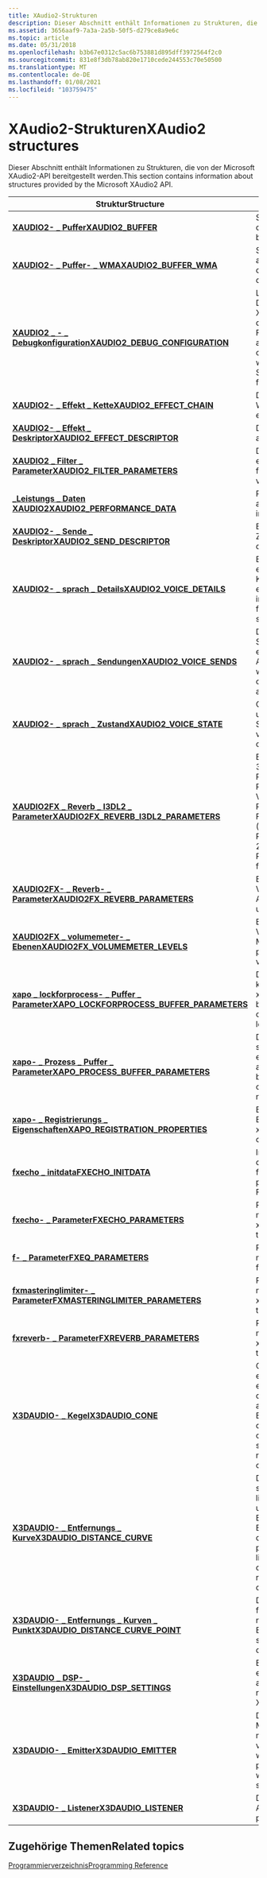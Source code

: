 ```yaml
---
title: XAudio2-Strukturen
description: Dieser Abschnitt enthält Informationen zu Strukturen, die von der Microsoft XAudio2-API bereitgestellt werden.
ms.assetid: 3656aaf9-7a3a-2a5b-50f5-d279ce8a9e6c
ms.topic: article
ms.date: 05/31/2018
ms.openlocfilehash: b3b67e0312c5ac6b753881d895dff3972564f2c0
ms.sourcegitcommit: 831e8f3db78ab820e1710cede244553c70e50500
ms.translationtype: MT
ms.contentlocale: de-DE
ms.lasthandoff: 01/08/2021
ms.locfileid: "103759475"
---
```

# <a name="xaudio2-structures"></a><span data-ttu-id="8ac6a-103">XAudio2-Strukturen</span><span class="sxs-lookup"><span data-stu-id="8ac6a-103">XAudio2 structures</span></span>

<span data-ttu-id="8ac6a-104">Dieser Abschnitt enthält Informationen zu Strukturen, die von der Microsoft XAudio2-API bereitgestellt werden.</span><span class="sxs-lookup"><span data-stu-id="8ac6a-104">This section contains information about structures provided by the Microsoft XAudio2 API.</span></span>



| <span data-ttu-id="8ac6a-105">Struktur</span><span class="sxs-lookup"><span data-stu-id="8ac6a-105">Structure</span></span>                                                                                 | <span data-ttu-id="8ac6a-106">BESCHREIBUNG</span><span class="sxs-lookup"><span data-stu-id="8ac6a-106">Description</span></span>                                                                                                                                    |
|-------------------------------------------------------------------------------------------|------------------------------------------------------------------------------------------------------------------------------------------------|
| [<span data-ttu-id="8ac6a-107">**XAUDIO2- \_ Puffer**</span><span class="sxs-lookup"><span data-stu-id="8ac6a-107">**XAUDIO2\_BUFFER**</span></span>](/windows/desktop/api/xaudio2/ns-xaudio2-xaudio2_buffer)                                                 | <span data-ttu-id="8ac6a-108">Stellt einen audiodatenpuffer dar.</span><span class="sxs-lookup"><span data-stu-id="8ac6a-108">Represents an audio data buffer.</span></span><br/>                                                                                                    |
| [<span data-ttu-id="8ac6a-109">**XAUDIO2- \_ Puffer- \_ WMA**</span><span class="sxs-lookup"><span data-stu-id="8ac6a-109">**XAUDIO2\_BUFFER\_WMA**</span></span>](/windows/desktop/api/xaudio2/ns-xaudio2-xaudio2_buffer_wma)                                        | <span data-ttu-id="8ac6a-110">Stellt einen WMA-audiodatenpuffer dar.</span><span class="sxs-lookup"><span data-stu-id="8ac6a-110">Represents a WMA audio data buffer.</span></span><br/>                                                                                                 |
| [<span data-ttu-id="8ac6a-111">**XAUDIO2 \_ - \_ Debugkonfiguration**</span><span class="sxs-lookup"><span data-stu-id="8ac6a-111">**XAUDIO2\_DEBUG\_CONFIGURATION**</span></span>](/windows/desktop/api/xaudio2/ns-xaudio2-xaudio2_debug_configuration)                      | <span data-ttu-id="8ac6a-112">Legt eine neue globale Debugkonfiguration für XAudio2 fest, wenn Sie von der setdebugconfiguration-Funktion verwendet wird.</span><span class="sxs-lookup"><span data-stu-id="8ac6a-112">Sets a new global debug configuration for XAudio2 when used by the SetDebugConfiguration function.</span></span>                                             |
| [<span data-ttu-id="8ac6a-113">**XAUDIO2- \_ Effekt \_ Kette**</span><span class="sxs-lookup"><span data-stu-id="8ac6a-113">**XAUDIO2\_EFFECT\_CHAIN**</span></span>](/windows/desktop/api/xaudio2/ns-xaudio2-xaudio2_effect_chain)                                    | <span data-ttu-id="8ac6a-114">Definiert eine Wirkungskette.</span><span class="sxs-lookup"><span data-stu-id="8ac6a-114">Defines an effect chain.</span></span><br/>                                                                                                            |
| [<span data-ttu-id="8ac6a-115">**XAUDIO2- \_ Effekt \_ Deskriptor**</span><span class="sxs-lookup"><span data-stu-id="8ac6a-115">**XAUDIO2\_EFFECT\_DESCRIPTOR**</span></span>](/windows/desktop/api/xaudio2/ns-xaudio2-xaudio2_effect_descriptor)                          | <span data-ttu-id="8ac6a-116">Definiert einen Effekt.</span><span class="sxs-lookup"><span data-stu-id="8ac6a-116">Defines an effect.</span></span><br/>                                                                                                                  |
| [<span data-ttu-id="8ac6a-117">**XAUDIO2 \_ Filter \_ Parameter**</span><span class="sxs-lookup"><span data-stu-id="8ac6a-117">**XAUDIO2\_FILTER\_PARAMETERS**</span></span>](/windows/desktop/api/xaudio2/ns-xaudio2-xaudio2_filter_parameters)                          | <span data-ttu-id="8ac6a-118">Definiert Filter Parameter für eine Quell Stimme.</span><span class="sxs-lookup"><span data-stu-id="8ac6a-118">Defines filter parameters for a source voice.</span></span><br/>                                                                                       |
| [<span data-ttu-id="8ac6a-119">**\_Leistungs \_ Daten XAUDIO2**</span><span class="sxs-lookup"><span data-stu-id="8ac6a-119">**XAUDIO2\_PERFORMANCE\_DATA**</span></span>](/windows/desktop/api/xaudio2/ns-xaudio2-xaudio2_performance_data)                            | <span data-ttu-id="8ac6a-120">Ruft Leistungsinformationen ab.</span><span class="sxs-lookup"><span data-stu-id="8ac6a-120">Retrieves performance information.</span></span><br/>                                                                                                  |
| [<span data-ttu-id="8ac6a-121">**XAUDIO2- \_ Sende \_ Deskriptor**</span><span class="sxs-lookup"><span data-stu-id="8ac6a-121">**XAUDIO2\_SEND\_DESCRIPTOR**</span></span>](/windows/desktop/api/xaudio2/ns-xaudio2-xaudio2_send_descriptor)                              | <span data-ttu-id="8ac6a-122">Beschreibt ein sprach Sende Ziel.</span><span class="sxs-lookup"><span data-stu-id="8ac6a-122">Describes a voice send destination.</span></span><br/>                                                                                                 |
| [<span data-ttu-id="8ac6a-123">**XAUDIO2- \_ sprach \_ Details**</span><span class="sxs-lookup"><span data-stu-id="8ac6a-123">**XAUDIO2\_VOICE\_DETAILS**</span></span>](/windows/desktop/api/xaudio2/ns-xaudio2-xaudio2_voice_details)                                  | <span data-ttu-id="8ac6a-124">Enthält Informationen zu den erstellungsflags, den Eingabe Kanälen und der Samplingrate einer Stimme.</span><span class="sxs-lookup"><span data-stu-id="8ac6a-124">Contains information about the creation flags, input channels, and sample rate of a voice.</span></span><br/>                                          |
| [<span data-ttu-id="8ac6a-125">**XAUDIO2- \_ sprach \_ Sendungen**</span><span class="sxs-lookup"><span data-stu-id="8ac6a-125">**XAUDIO2\_VOICE\_SENDS**</span></span>](/windows/desktop/api/xaudio2/ns-xaudio2-xaudio2_voice_sends)                                      | <span data-ttu-id="8ac6a-126">Definiert eine Gruppe von Stimmen, mit denen Daten von einer einzelnen Ausgabesprache empfangen werden können.</span><span class="sxs-lookup"><span data-stu-id="8ac6a-126">Defines a set of voices to receive data from a single output voice.</span></span><br/>                                                                 |
| [<span data-ttu-id="8ac6a-127">**XAUDIO2- \_ sprach \_ Zustand**</span><span class="sxs-lookup"><span data-stu-id="8ac6a-127">**XAUDIO2\_VOICE\_STATE**</span></span>](/windows/desktop/api/xaudio2/ns-xaudio2-xaudio2_voice_state)                                      | <span data-ttu-id="8ac6a-128">Gibt die aktuellen Zustands-und Cursor Positionsdaten der Stimme zurück.</span><span class="sxs-lookup"><span data-stu-id="8ac6a-128">Returns the voice's current state and cursor position data.</span></span><br/>                                                                         |
| [<span data-ttu-id="8ac6a-129">**XAUDIO2FX \_ Reverb \_ I3DL2 \_ Parameter**</span><span class="sxs-lookup"><span data-stu-id="8ac6a-129">**XAUDIO2FX\_REVERB\_I3DL2\_PARAMETERS**</span></span>](/windows/desktop/api/xaudio2fx/ns-xaudio2fx-xaudio2fx_reverb_i3dl2_parameters)         | <span data-ttu-id="8ac6a-130">Beschreibt I3DL2 (interaktive 3D-audiorenderführungs-Richtlinien Level 2,0) Parameters für die Verwendung in der ReverbConvertI3DL2ToNative-Funktion.</span><span class="sxs-lookup"><span data-stu-id="8ac6a-130">Describes I3DL2 (Interactive 3D Audio Rendering Guidelines Level 2.0) parameters for use in the ReverbConvertI3DL2ToNative function.</span></span>           |
| [<span data-ttu-id="8ac6a-131">**XAUDIO2FX- \_ Reverb- \_ Parameter**</span><span class="sxs-lookup"><span data-stu-id="8ac6a-131">**XAUDIO2FX\_REVERB\_PARAMETERS**</span></span>](/windows/desktop/api/xaudio2fx/ns-xaudio2fx-xaudio2fx_reverb_parameters)                      | <span data-ttu-id="8ac6a-132">Beschreibt Parameter für die Verwendung im Reverb-APO.</span><span class="sxs-lookup"><span data-stu-id="8ac6a-132">Describes parameters for use in the reverb APO.</span></span>                                                                                                |
| [<span data-ttu-id="8ac6a-133">**XAUDIO2FX \_ volumemeter- \_ Ebenen**</span><span class="sxs-lookup"><span data-stu-id="8ac6a-133">**XAUDIO2FX\_VOLUMEMETER\_LEVELS**</span></span>](/windows/desktop/api/xaudio2fx/ns-xaudio2fx-xaudio2fx_volumemeter_levels)                    | <span data-ttu-id="8ac6a-134">Beschreibt Parameter für die Verwendung mit dem Volume Meter-APO.</span><span class="sxs-lookup"><span data-stu-id="8ac6a-134">Describes parameters for use with the volume meter APO.</span></span>                                                                                        |
| [<span data-ttu-id="8ac6a-135">**xapo \_ lockforprocess- \_ Puffer \_ Parameter**</span><span class="sxs-lookup"><span data-stu-id="8ac6a-135">**XAPO\_LOCKFORPROCESS\_BUFFER\_PARAMETERS**</span></span>](/windows/win32/api/xapo/ns-xapo-xapo_lockforprocess_parameters) | <span data-ttu-id="8ac6a-136">Definiert Puffer Parameter, die konstant bleiben, während ein xapo gesperrt ist.</span><span class="sxs-lookup"><span data-stu-id="8ac6a-136">Defines buffer parameters that remain constant while an XAPO is locked.</span></span><br/>                                                             |
| [<span data-ttu-id="8ac6a-137">**xapo- \_ Prozess \_ Puffer \_ Parameter**</span><span class="sxs-lookup"><span data-stu-id="8ac6a-137">**XAPO\_PROCESS\_BUFFER\_PARAMETERS**</span></span>](/windows/desktop/api/xapo/ns-xapo-xapo_process_buffer_parameters)               | <span data-ttu-id="8ac6a-138">Definiert Puffer Parameter, die sich möglicherweise von einem aufzurufenden aufgerufen haben.</span><span class="sxs-lookup"><span data-stu-id="8ac6a-138">Defines buffer parameters that may change from one call to the next.</span></span><br/>                                                                |
| [<span data-ttu-id="8ac6a-139">**xapo- \_ Registrierungs \_ Eigenschaften**</span><span class="sxs-lookup"><span data-stu-id="8ac6a-139">**XAPO\_REGISTRATION\_PROPERTIES**</span></span>](/windows/desktop/api/xapo/ns-xapo-xapo_registration_properties)                    | <span data-ttu-id="8ac6a-140">Beschreibt die allgemeinen Eigenschaften eines xapo.</span><span class="sxs-lookup"><span data-stu-id="8ac6a-140">Describes general characteristics of an XAPO.</span></span><br/>                                                                                       |
| [<span data-ttu-id="8ac6a-141">**fxecho \_ initdata**</span><span class="sxs-lookup"><span data-stu-id="8ac6a-141">**FXECHO\_INITDATA**</span></span>](/windows/desktop/api/xapofx/ns-xapofx-fxecho_initdata)                                               | <span data-ttu-id="8ac6a-142">Initialisierungs Parameter für die Verwendung mit dem fxecho xapo.</span><span class="sxs-lookup"><span data-stu-id="8ac6a-142">Initialization parameters for use with the FXECHO XAPO.</span></span><br/>                                                                             |
| [<span data-ttu-id="8ac6a-143">**fxecho- \_ Parameter**</span><span class="sxs-lookup"><span data-stu-id="8ac6a-143">**FXECHO\_PARAMETERS**</span></span>](/windows/desktop/api/xapofx/ns-xapofx-fxecho_parameters)                                           | <span data-ttu-id="8ac6a-144">Parameter für die Verwendung mit dem fxecho xapo.</span><span class="sxs-lookup"><span data-stu-id="8ac6a-144">Parameters for use with the FXECHO XAPO.</span></span><br/>                                                                                            |
| [<span data-ttu-id="8ac6a-145">**f- \_ Parameter**</span><span class="sxs-lookup"><span data-stu-id="8ac6a-145">**FXEQ\_PARAMETERS**</span></span>](/windows/desktop/api/xapofx/ns-xapofx-fxeq_parameters)                                               | <span data-ttu-id="8ac6a-146">Parameter für die Verwendung mit dem "f"-xapo.</span><span class="sxs-lookup"><span data-stu-id="8ac6a-146">Parameters for use with the FXEQ XAPO.</span></span><br/>                                                                                              |
| [<span data-ttu-id="8ac6a-147">**fxmasteringlimiter- \_ Parameter**</span><span class="sxs-lookup"><span data-stu-id="8ac6a-147">**FXMASTERINGLIMITER\_PARAMETERS**</span></span>](/windows/desktop/api/xapofx/ns-xapofx-fxmasteringlimiter_parameters)                   | <span data-ttu-id="8ac6a-148">Parameter für die Verwendung mit dem fxmasteringlimiter xapo.</span><span class="sxs-lookup"><span data-stu-id="8ac6a-148">Parameters for use with the FXMasteringLimiter XAPO.</span></span><br/>                                                                                |
| [<span data-ttu-id="8ac6a-149">**fxreverb- \_ Parameter**</span><span class="sxs-lookup"><span data-stu-id="8ac6a-149">**FXREVERB\_PARAMETERS**</span></span>](/windows/desktop/api/xapofx/ns-xapofx-fxreverb_parameters)                                       | <span data-ttu-id="8ac6a-150">Parameter für die Verwendung mit dem fxreverb-xapo.</span><span class="sxs-lookup"><span data-stu-id="8ac6a-150">Parameters for use with the FXReverb XAPO.</span></span><br/>                                                                                          |
| [<span data-ttu-id="8ac6a-151">**X3DAUDIO- \_ Kegel**</span><span class="sxs-lookup"><span data-stu-id="8ac6a-151">**X3DAUDIO\_CONE**</span></span>](/windows/desktop/api/x3daudio/ns-x3daudio-x3daudio_cone)                                                   | <span data-ttu-id="8ac6a-152">Gibt die Direktionalität für einen nicht-LFE-Emitter eines einzelnen Kanals an, indem das DSP-Verhalten in Bezug auf die Ausrichtung des Emitters skaliert wird.</span><span class="sxs-lookup"><span data-stu-id="8ac6a-152">Specifies directionality for a single-channel non-LFE emitter by scaling DSP behavior with respect to the emitter's orientation.</span></span><br/>    |
| [<span data-ttu-id="8ac6a-153">**X3DAUDIO- \_ Entfernungs \_ Kurve**</span><span class="sxs-lookup"><span data-stu-id="8ac6a-153">**X3DAUDIO\_DISTANCE\_CURVE**</span></span>](/windows/desktop/api/x3daudio/ns-x3daudio-x3daudio_distance_curve)                              | <span data-ttu-id="8ac6a-154">Definiert eine explizite schrittweise Kurve, die aus linearen Segmenten besteht und das DSP-Verhalten in Bezug auf die normalisierte Entfernung direkt definiert.</span><span class="sxs-lookup"><span data-stu-id="8ac6a-154">Defines an explicit piecewise curve made up of linear segments, directly defining DSP behavior with respect to normalized distance.</span></span><br/> |
| [<span data-ttu-id="8ac6a-155">**X3DAUDIO- \_ Entfernungs \_ Kurven \_ Punkt**</span><span class="sxs-lookup"><span data-stu-id="8ac6a-155">**X3DAUDIO\_DISTANCE\_CURVE\_POINT**</span></span>](/windows/desktop/api/x3daudio/ns-x3daudio-x3daudio_distance_curve_point)                 | <span data-ttu-id="8ac6a-156">Definiert eine DSP-Einstellung für eine angegebene normalisierte Entfernung.</span><span class="sxs-lookup"><span data-stu-id="8ac6a-156">Defines a DSP setting at a given normalized distance.</span></span><br/>                                                                               |
| [<span data-ttu-id="8ac6a-157">**X3DAUDIO \_ DSP- \_ Einstellungen**</span><span class="sxs-lookup"><span data-stu-id="8ac6a-157">**X3DAUDIO\_DSP\_SETTINGS**</span></span>](/windows/desktop/api/x3daudio/ns-x3daudio-x3daudio_dsp_settings)                                  | <span data-ttu-id="8ac6a-158">Empfängt die Ergebnisse von einem X3DAudioCalculate-aufzurufenden.</span><span class="sxs-lookup"><span data-stu-id="8ac6a-158">Receives the results from a call to X3DAudioCalculate.</span></span><br/>                                                                              |
| [<span data-ttu-id="8ac6a-159">**X3DAUDIO- \_ Emitter**</span><span class="sxs-lookup"><span data-stu-id="8ac6a-159">**X3DAUDIO\_EMITTER**</span></span>](/windows/desktop/api/x3daudio/ns-x3daudio-x3daudio_emitter)                                             | <span data-ttu-id="8ac6a-160">Definiert eine einzelne oder Multipoint 3D-Audioquelle, die mit einer beliebigen Anzahl von Audiokanälen verwendet wird.</span><span class="sxs-lookup"><span data-stu-id="8ac6a-160">Defines a single or multi-point 3D audio source used with an arbitrary number of sound channels.</span></span><br/>                                    |
| [<span data-ttu-id="8ac6a-161">**X3DAUDIO- \_ Listener**</span><span class="sxs-lookup"><span data-stu-id="8ac6a-161">**X3DAUDIO\_LISTENER**</span></span>](/windows/desktop/api/x3daudio/ns-x3daudio-x3daudio_listener)                                           | <span data-ttu-id="8ac6a-162">Definiert einen Punkt der 3D-Audioaufnahme.</span><span class="sxs-lookup"><span data-stu-id="8ac6a-162">Defines a point of 3D audio reception.</span></span><br/>                                                                                              |



 

## <a name="related-topics"></a><span data-ttu-id="8ac6a-163">Zugehörige Themen</span><span class="sxs-lookup"><span data-stu-id="8ac6a-163">Related topics</span></span>

<dl> <dt>

[<span data-ttu-id="8ac6a-164">Programmierverzeichnis</span><span class="sxs-lookup"><span data-stu-id="8ac6a-164">Programming Reference</span></span>](programming-reference.md)
</dt> </dl>

 

 




